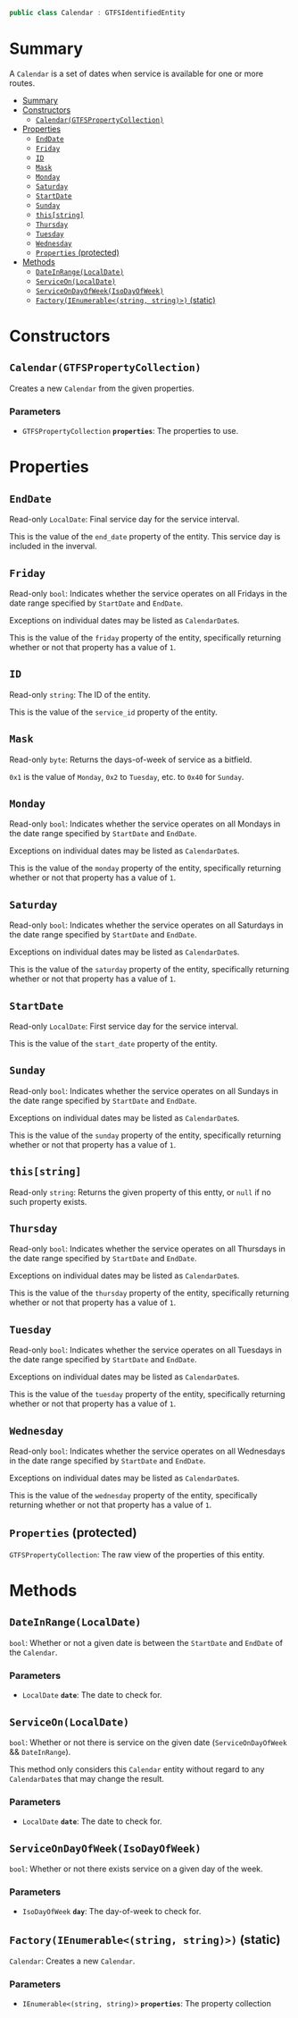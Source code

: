 ```csharp
public class Calendar : GTFSIdentifiedEntity
```

# Summary
A `Calendar` is a set of dates when service is available for one or more routes.

- [Summary](#summary)
- [Constructors](#constructors)
  - [`Calendar(GTFSPropertyCollection)`](#calendargtfspropertycollection)
- [Properties](#properties)
  - [`EndDate`](#enddate)
  - [`Friday`](#friday)
  - [`ID`](#id)
  - [`Mask`](#mask)
  - [`Monday`](#monday)
  - [`Saturday`](#saturday)
  - [`StartDate`](#startdate)
  - [`Sunday`](#sunday)
  - [`this[string]`](#thisstring)
  - [`Thursday`](#thursday)
  - [`Tuesday`](#tuesday)
  - [`Wednesday`](#wednesday)
  - [`Properties` (protected)](#properties-protected)
- [Methods](#methods)
  - [`DateInRange(LocalDate)`](#dateinrangelocaldate)
  - [`ServiceOn(LocalDate)`](#serviceonlocaldate)
  - [`ServiceOnDayOfWeek(IsoDayOfWeek)`](#serviceondayofweekisodayofweek)
  - [`Factory(IEnumerable<(string, string)>)` (static)](#factoryienumerablestring-string-static)



# Constructors


## `Calendar(GTFSPropertyCollection)`
Creates a new `Calendar` from the given properties.

### Parameters
* `GTFSPropertyCollection` **`properties`**: The properties to use.



# Properties


## `EndDate`
Read-only `LocalDate`: Final service day for the service interval.

This is the value of the `end_date` property of the entity. This service day is included in the inverval.


## `Friday`
Read-only `bool`: Indicates whether the service operates on all Fridays in the date range specified by `StartDate` and `EndDate`.

Exceptions on individual dates may be listed as `CalendarDate`s.

This is the value of the `friday` property of the entity, specifically returning whether or not that property has a value of `1`.


## `ID`
Read-only `string`: The ID of the entity.

This is the value of the `service_id` property of the entity.


## `Mask`
Read-only `byte`: Returns the days-of-week of service as a bitfield.

`0x1` is the value of `Monday`, `0x2` to `Tuesday`, etc. to `0x40` for `Sunday`.


## `Monday`
Read-only `bool`: Indicates whether the service operates on all Mondays in the date range specified by `StartDate` and `EndDate`.

Exceptions on individual dates may be listed as `CalendarDate`s.

This is the value of the `monday` property of the entity, specifically returning whether or not that property has a value of `1`.


## `Saturday`
Read-only `bool`: Indicates whether the service operates on all Saturdays in the date range specified by `StartDate` and `EndDate`.

Exceptions on individual dates may be listed as `CalendarDate`s.

This is the value of the `saturday` property of the entity, specifically returning whether or not that property has a value of `1`.


## `StartDate`
Read-only `LocalDate`: First service day for the service interval.

This is the value of the `start_date` property of the entity.


## `Sunday`
Read-only `bool`: Indicates whether the service operates on all Sundays in the date range specified by `StartDate` and `EndDate`.

Exceptions on individual dates may be listed as `CalendarDate`s.

This is the value of the `sunday` property of the entity, specifically returning whether or not that property has a value of `1`.


## `this[string]`
Read-only `string`: Returns the given property of this entty, or `null` if no such property exists.


## `Thursday`
Read-only `bool`: Indicates whether the service operates on all Thursdays in the date range specified by `StartDate` and `EndDate`.

Exceptions on individual dates may be listed as `CalendarDate`s.

This is the value of the `thursday` property of the entity, specifically returning whether or not that property has a value of `1`.


## `Tuesday`
Read-only `bool`: Indicates whether the service operates on all Tuesdays in the date range specified by `StartDate` and `EndDate`.

Exceptions on individual dates may be listed as `CalendarDate`s.

This is the value of the `tuesday` property of the entity, specifically returning whether or not that property has a value of `1`.


## `Wednesday`
Read-only `bool`: Indicates whether the service operates on all Wednesdays in the date range specified by `StartDate` and `EndDate`.

Exceptions on individual dates may be listed as `CalendarDate`s.

This is the value of the `wednesday` property of the entity, specifically returning whether or not that property has a value of `1`.


## `Properties` (protected)
`GTFSPropertyCollection`: The raw view of the properties of this entity.



# Methods


## `DateInRange(LocalDate)`
`bool`: Whether or not a given date is between the `StartDate` and `EndDate` of the `Calendar`.

### Parameters
* `LocalDate` **`date`**: The date to check for.


## `ServiceOn(LocalDate)`
`bool`: Whether or not there is service on the given date (`ServiceOnDayOfWeek` &amp;&amp; `DateInRange`).

This method only considers this `Calendar` entity without regard to any `CalendarDate`s that may change the result.

### Parameters
* `LocalDate` **`date`**: The date to check for.


## `ServiceOnDayOfWeek(IsoDayOfWeek)`
`bool`: Whether or not there exists service on a given day of the week.

### Parameters
* `IsoDayOfWeek` **`day`**: The day-of-week to check for.


## `Factory(IEnumerable<(string, string)>)` (static)
`Calendar`: Creates a new `Calendar`.

### Parameters
* `IEnumerable<(string, string)>` **`properties`**: The property collection